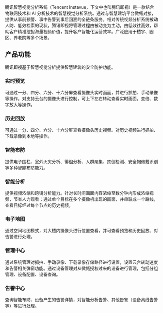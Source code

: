 腾讯智慧视觉分析系统（Tencent Instavue，下文中也叫腾讯即视）是一款结合物联网技术和 AI 分析技术的智慧视觉分析系统。通过与智慧建筑平台微瓴对接，提供从事前预警、事中告警到事后回溯的全链条服务。相对传统视频分析系统被动人防、低效检索的现状，腾讯即视将管理过程由被动变为主动，由低效往高效，帮助客户精准挖掘海量视频价值，提升客户智能化运营效率。广泛应用于楼宇、园区、养老院等多个场景。

## 产品功能
腾讯即视基于智慧视觉分析提供智慧建筑的安全防护功能。

### 实时预览
可通过一分、四分、六分、十六分屏查看摄像头实时画面，并进行抓拍、手动录像等操作。对支持云台的摄像头进行控制，可上下左右转动查看实时画面，变倍、数字放大等操作。

### 历史回放
可通过一分、四分、六分、十六分屏查看摄像头历史视频。对历史视频进行抓拍、下载录像到本地等操作。

### 智能布防
提供电子围栏、室外火灾分析、徘徊分析、人群聚集、跌倒检测、安全帽佩戴识别等多种智能布防能力。

### 智能分析
提供视频浓缩和跨镜分析能力。针对长时间画面内容浓缩至数分钟内形成浓缩视频，节省人力观看；通过单个目标在多个摄像机出现的画面，并串联成一个路线，查看目标经过每个节点的历史视频。

### 电子地图
通过空间地图模式，对大楼内摄像头进行位置查看，并可查看预览和历史回放、对告警进行处理。

### 管理中心
通过系统管理对抓拍、手动录像、下载录像存储路径进行设置，设置云台转动速度和告警相关弹窗功能。通过设备管理对从微瓴授权过来的设备进行管理，包括分组管理、设备配置、设备查询。

### 告警中心
查询智能布防、设备产生的告警详情，对智能分析告警、其他告警（设备离线告警等）等进行处理。
